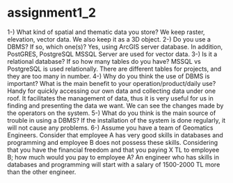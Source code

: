 # assignment1_2
1-) What kind of spatial and thematic data you store?
We keep raster, elevation, vector data. We also keep it as a 3D object.
2-) Do you use a DBMS? If so, which one(s)?
Yes, using ArcGIS server database. In addition, PostGRES, PostgreSQL MSSQL Server are used for vector data.
3-) Is it a relational database? If so how many tables do you have?
MSSQL vs PostgreSQL is used relationally. There are different tables for projects, and they are too many in number.
4-) Why do you think the use of DBMS is important? What is the main benefit to your operation/product/daily use?
Handy for quickly accessing our own data and collecting data under one roof. It facilitates the management of data, thus it is very useful for us in finding and presenting the data we want. We can see the changes made by the operators on the system.
5-) What do you think is the main source of trouble in using a DBMS?
If the installation of the system is done regularly, it will not cause any problems.
6-) Assume you have a team of Geomatics Engineers. Consider that employee A has very good skills in databases and programming and employee B does not possess these skills. Considering that you have the financial freedom and that you paying X TL to employee B; how much would you pay to employee A?
An engineer who has skills in databases and programming will start with a salary of 1500-2000 TL more than the other engineer.
